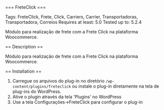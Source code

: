 === FreteClick ===

Tags: FreteClick, Frete, Click, Carriers, Carrier, Transportadoras, Transportadora, Correios
Requires at least: 5.0
Tested up to: 5.2.4

Módulo para realização de frete com a Frete Click na plataforma Woocommerce.

== Description ==

Módulo para realização de frete com a Frete Click na plataforma Woocommerce.

== Installation ==

1. Carregue os arquivos do plug-in no diretório `/wp-content/plugins/freteclick` ou instale o plug-in diretamente na tela de plug-ins do WordPress.
2. Ative o plugin através da tela 'Plugins' no WordPress
3. Use a tela Configurações->FreteClick para configurar o plug-in